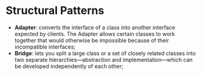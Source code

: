 # Structural Patterns

- **Adapter**: converts the interface of a class into another interface expected by clients. The Adapter allows certain classes to work together that would otherwise be impossible because of their incompatible interfaces;
- **Bridge**: lets you split a large class or a set of closely related classes into two separate hierarchies—abstraction and implementation—which can be developed independently of each other;
